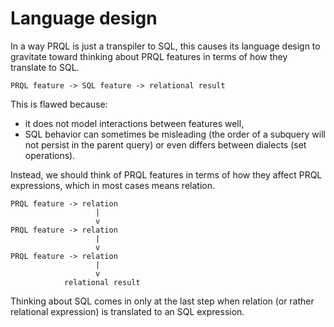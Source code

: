 # Language design

In a way PRQL is just a transpiler to SQL, this causes its language design to
gravitate toward thinking about PRQL features in terms of how they translate to
SQL.

```
PRQL feature -> SQL feature -> relational result
```

This is flawed because:

- it does not model interactions between features well,
- SQL behavior can sometimes be misleading (the order of a subquery will not
  persist in the parent query) or even differs between dialects (set
  operations).

Instead, we should think of PRQL features in terms of how they affect PRQL
expressions, which in most cases means relation.

```
PRQL feature -> relation
                   |
                   v
PRQL feature -> relation
                   |
                   v
PRQL feature -> relation
                   |
                   v
            relational result
```

Thinking about SQL comes in only at the last step when relation (or rather
relational expression) is translated to an SQL expression.
